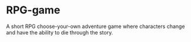 # RPG-game
A short RPG choose-your-own adventure game where characters change and have the ability to die through the story.
